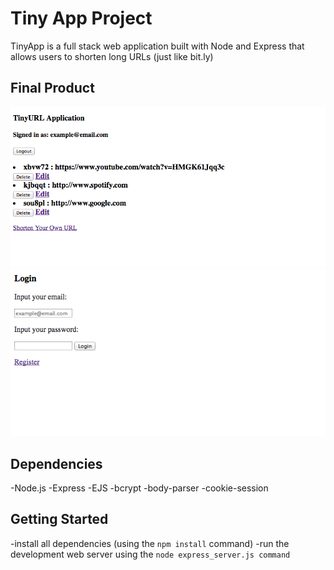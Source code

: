 # Tiny App Project

TinyApp is a full stack web application built with Node and Express that allows users to shorten long URLs (just like bit.ly)

## Final Product

!["Users can add as many URLs as they'd to shorten."](https://github.com/brandonday7/tinyApp/blob/master/docs/:urlPage.png?raw=true)
!["Users can login using the default accounts or create their own to use during the session"](https://github.com/brandonday7/tinyApp/blob/master/docs/:loginPage.png?raw=true)


## Dependencies

-Node.js
-Express
-EJS
-bcrypt
-body-parser
-cookie-session

## Getting Started

-install all dependencies (using the `npm install` command)
-run the development web server using the `node express_server.js command`